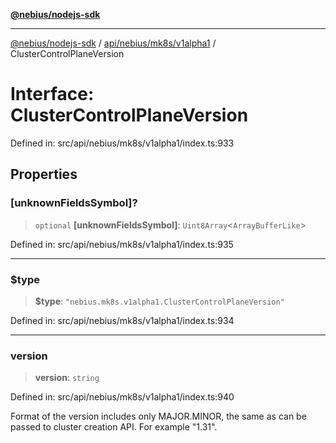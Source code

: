 [**@nebius/nodejs-sdk**](../../../../../README.md)

---

[@nebius/nodejs-sdk](../../../../../README.md) / [api/nebius/mk8s/v1alpha1](../README.md) / ClusterControlPlaneVersion

# Interface: ClusterControlPlaneVersion

Defined in: src/api/nebius/mk8s/v1alpha1/index.ts:933

## Properties

### \[unknownFieldsSymbol\]?

> `optional` **\[unknownFieldsSymbol\]**: `Uint8Array`\<`ArrayBufferLike`\>

Defined in: src/api/nebius/mk8s/v1alpha1/index.ts:935

---

### $type

> **$type**: `"nebius.mk8s.v1alpha1.ClusterControlPlaneVersion"`

Defined in: src/api/nebius/mk8s/v1alpha1/index.ts:934

---

### version

> **version**: `string`

Defined in: src/api/nebius/mk8s/v1alpha1/index.ts:940

Format of the version includes only MAJOR.MINOR, the same as can be passed to cluster creation API. For example "1.31".
